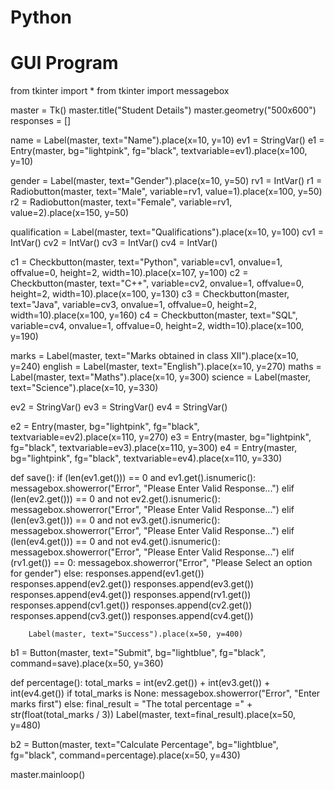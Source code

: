 # Python
# GUI Program

from tkinter import *
from tkinter import messagebox

master = Tk()
master.title("Student Details")
master.geometry("500x600")
responses = []

name = Label(master, text="Name").place(x=10, y=10)
ev1 = StringVar()
e1 = Entry(master, bg="lightpink", fg="black", textvariable=ev1).place(x=100, y=10)

gender = Label(master, text="Gender").place(x=10, y=50)
rv1 = IntVar()
r1 = Radiobutton(master, text="Male", variable=rv1, value=1).place(x=100, y=50)
r2 = Radiobutton(master, text="Female", variable=rv1, value=2).place(x=150, y=50)

qualification = Label(master, text="Qualifications").place(x=10, y=100)
cv1 = IntVar()
cv2 = IntVar()
cv3 = IntVar()
cv4 = IntVar()

c1 = Checkbutton(master, text="Python", variable=cv1, onvalue=1, offvalue=0, height=2, width=10).place(x=107, y=100)
c2 = Checkbutton(master, text="C++", variable=cv2, onvalue=1, offvalue=0, height=2, width=10).place(x=100, y=130)
c3 = Checkbutton(master, text="Java", variable=cv3, onvalue=1, offvalue=0, height=2, width=10).place(x=100, y=160)
c4 = Checkbutton(master, text="SQL", variable=cv4, onvalue=1, offvalue=0, height=2, width=10).place(x=100, y=190)

marks = Label(master, text="Marks obtained in class XII").place(x=10, y=240)
english = Label(master, text="English").place(x=10, y=270)
maths = Label(master, text="Maths").place(x=10, y=300)
science = Label(master, text="Science").place(x=10, y=330)

ev2 = StringVar()
ev3 = StringVar()
ev4 = StringVar()

e2 = Entry(master, bg="lightpink", fg="black", textvariable=ev2).place(x=110, y=270)
e3 = Entry(master, bg="lightpink", fg="black", textvariable=ev3).place(x=110, y=300)
e4 = Entry(master, bg="lightpink", fg="black", textvariable=ev4).place(x=110, y=330)


def save():
    if (len(ev1.get())) == 0 and ev1.get().isnumeric():
        messagebox.showerror("Error", "Please Enter Valid Response...")
    elif (len(ev2.get())) == 0 and not ev2.get().isnumeric():
        messagebox.showerror("Error", "Please Enter Valid Response...")
    elif (len(ev3.get())) == 0 and not ev3.get().isnumeric():
        messagebox.showerror("Error", "Please Enter Valid Response...")
    elif (len(ev4.get())) == 0 and not ev4.get().isnumeric():
        messagebox.showerror("Error", "Please Enter Valid Response...")
    elif (rv1.get()) == 0:
        messagebox.showerror("Error", "Please Select an option for gender")
    else:
        responses.append(ev1.get())
        responses.append(ev2.get())
        responses.append(ev3.get())
        responses.append(ev4.get())
        responses.append(rv1.get())
        responses.append(cv1.get())
        responses.append(cv2.get())
        responses.append(cv3.get())
        responses.append(cv4.get())

        Label(master, text="Success").place(x=50, y=400)


b1 = Button(master, text="Submit", bg="lightblue", fg="black", command=save).place(x=50, y=360)


def percentage():
    total_marks = int(ev2.get()) + int(ev3.get()) + int(ev4.get())
    if total_marks is None:
        messagebox.showerror("Error", "Enter marks first")
    else:
        final_result = "The total percentage =" + str(float(total_marks / 3))
        Label(master, text=final_result).place(x=50, y=480)


b2 = Button(master, text="Calculate Percentage", bg="lightblue", fg="black", command=percentage).place(x=50, y=430)


master.mainloop()


